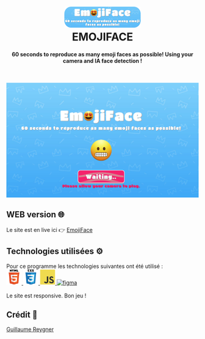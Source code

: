 
<h1 align="center">
  <br>
  <a href="https://katatemple.herokuapp.com/"><img src="images/banner.png" alt="Kata Temple" width="200"></a>
  <br>
EMOJIFACE<br>
</h1>
<h4 align="center">60 seconds to reproduce as many emoji faces as possible! Using your camera and IA face detection !</h4>
<br>

![EmojiFace](images/main.png)

## WEB version 🌐

Le site est en live ici 👉 [EmojiFace](https://katatemple.herokuapp.com/)

## Technologies utilisées ⚙️

<p align="left">Pour ce programme les technologies suivantes ont été utilisé : <br>
<a href="https://www.w3.org/html/" target="_blank" rel="noreferrer"> <img src="https://raw.githubusercontent.com/devicons/devicon/master/icons/html5/html5-original-wordmark.svg" alt="html5" width="40" height="40"/> </a>
<a href="https://www.w3schools.com/css/" target="_blank" rel="noreferrer"> <img src="https://raw.githubusercontent.com/devicons/devicon/master/icons/css3/css3-original-wordmark.svg" alt="css3" width="40" height="40"/> </a>
<a href="https://developer.mozilla.org/en-US/docs/Web/JavaScript" target="_blank" rel="noreferrer"> <img src="https://raw.githubusercontent.com/devicons/devicon/master/icons/javascript/javascript-original.svg" alt="javascript" width="40" height="40"/> </a>
<a href="https://www.figma.com/" target="_blank" rel="noreferrer"> <img src="https://www.vectorlogo.zone/logos/figma/figma-icon.svg" alt="figma" width="40" height="40"/> </a>
<br>
<br>
Le site est responsive. Bon jeu !</p>

## Crédit 🔗
[Guillaume Reygner](https://github.com/guillaume-rygn)
